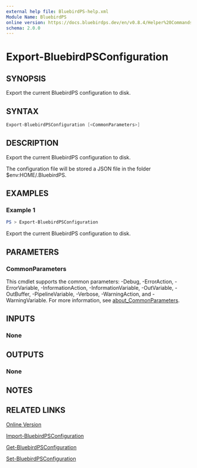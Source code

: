 ```yaml
---
external help file: BluebirdPS-help.xml
Module Name: BluebirdPS
online version: https://docs.bluebirdps.dev/en/v0.8.4/Helper%20Commands/Export-BluebirdPSConfiguration
schema: 2.0.0
---
```


# Export-BluebirdPSConfiguration

## SYNOPSIS

Export the current BluebirdPS configuration to disk.

## SYNTAX

```powershell
Export-BluebirdPSConfiguration [<CommonParameters>]
```

## DESCRIPTION

Export the current BluebirdPS configuration to disk.

The configuration file will be stored a JSON file in the folder $env:HOME/.BluebirdPS.

## EXAMPLES

### Example 1

```powershell
PS > Export-BluebirdPSConfiguration
```

Export the current BluebirdPS configuration to disk.

## PARAMETERS

### CommonParameters

This cmdlet supports the common parameters: -Debug, -ErrorAction, -ErrorVariable, -InformationAction, -InformationVariable, -OutVariable, -OutBuffer, -PipelineVariable, -Verbose, -WarningAction, and -WarningVariable. For more information, see [about_CommonParameters](http://go.microsoft.com/fwlink/?LinkID=113216).

## INPUTS

### None

## OUTPUTS

### None

## NOTES

## RELATED LINKS

[Online Version](https://docs.bluebirdps.dev/en/v0.8.4/Helper%20Commands/Export-BluebirdPSConfiguration)

[Import-BluebirdPSConfiguration](https://docs.bluebirdps.dev/en/v0.8.4/Helper%20Commands/Import-BluebirdPSConfiguration)

[Get-BluebirdPSConfiguration](https://docs.bluebirdps.dev/en/v0.8.4/Helper%20Commands/Get-BluebirdPSConfiguration)

[Set-BluebirdPSConfiguration](https://docs.bluebirdps.dev/en/v0.8.4/Helper%20Commands/Set-BluebirdPSConfiguration)
